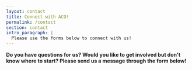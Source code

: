 ```yaml
---
layout: contact
title: Connect with ACO!
permalink: /contact
section: contact
intro_paragraph: |
  Please use the forms below to connect with us!
---
```


**Do you have questions for us? Would you like to get involved but don't know
where to start? Please send us a message through the
form below!**
